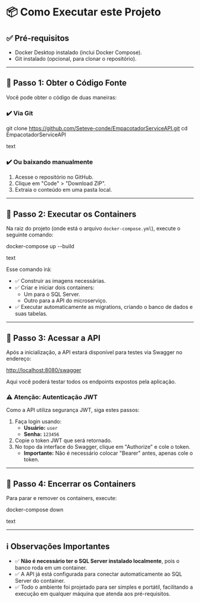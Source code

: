 # 📦 Como Executar este Projeto

## ✅ Pré-requisitos

- Docker Desktop instalado (inclui Docker Compose).
- Git instalado (opcional, para clonar o repositório).

---

## 🚀 Passo 1: Obter o Código Fonte

Você pode obter o código de duas maneiras:

### ✔️ Via Git

git clone https://github.com/Seteve-conde/EmpacotadorServiceAPI.git
cd EmpacotadorServiceAPI

text

### ✔️ Ou baixando manualmente

1. Acesse o repositório no GitHub.
2. Clique em "Code" > "Download ZIP".
3. Extraia o conteúdo em uma pasta local.

---

## 🚀 Passo 2: Executar os Containers

Na raiz do projeto (onde está o arquivo `docker-compose.yml`), execute o seguinte comando:

docker-compose up --build

text

Esse comando irá:

- ✅ Construir as imagens necessárias.
- ✅ Criar e iniciar dois containers:
  - Um para o SQL Server.
  - Outro para a API do microserviço.
- ✅ Executar automaticamente as migrations, criando o banco de dados e suas tabelas.

---

## 🚀 Passo 3: Acessar a API

Após a inicialização, a API estará disponível para testes via Swagger no endereço:

[http://localhost:8080/swagger](http://localhost:8080/swagger)

Aqui você poderá testar todos os endpoints expostos pela aplicação.

### ⚠️ Atenção: Autenticação JWT

Como a API utiliza segurança JWT, siga estes passos:

1. Faça login usando:
   - **Usuário:** `user`
   - **Senha:** `123456`
2. Copie o token JWT que será retornado.
3. No topo da interface do Swagger, clique em "Authorize" e cole o token.
   - **Importante:** Não é necessário colocar "Bearer" antes, apenas cole o token.

---

## 🚀 Passo 4: Encerrar os Containers

Para parar e remover os containers, execute:

docker-compose down

text

---

## ℹ️ Observações Importantes

- ✅ **Não é necessário ter o SQL Server instalado localmente**, pois o banco roda em um container.
- ✅ A API já está configurada para conectar automaticamente ao SQL Server do container.
- ✅ Todo o ambiente foi projetado para ser simples e portátil, facilitando a execução em qualquer máquina que atenda aos pré-requisitos.
